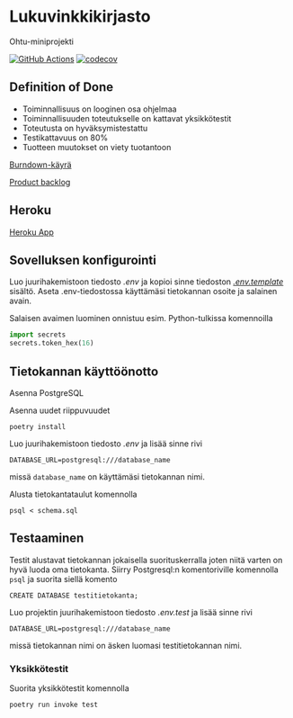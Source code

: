 # Lukuvinkkikirjasto

Ohtu-miniprojekti

[![GitHub Actions](https://github.com/brontto/ohtu-miniprojekti/workflows/CI/badge.svg)](https://github.com/brontto/ohtu-miniprojekti/actions)
[![codecov](https://codecov.io/gh/brontto/ohtu-miniprojekti/branch/main/graph/badge.svg?token=DYFHMFXATT)](https://codecov.io/gh/brontto/ohtu-miniprojekti)

## Definition of Done
- Toiminnallisuus on looginen osa ohjelmaa
- Toiminnallisuuden toteutukselle on kattavat yksikkötestit
- Toteutusta on hyväksymistestattu
- Testikattavuus on 80%
- Tuotteen muutokset on viety tuotantoon

[Burndown-käyrä](https://docs.google.com/spreadsheets/d/1m27JJOADbrihQkSxDsu489VpF2iS6y8GJkZCpKXE13c/edit#gid=453705215)

[Product backlog](https://github.com/brontto/ohtu-miniprojekti/projects/1)


## Heroku 
[Heroku App](https://damp-dawn-78777.herokuapp.com/)

## Sovelluksen konfigurointi

Luo juurihakemistoon tiedosto *.env* ja kopioi sinne tiedoston [*.env.template*](https://github.com/brontto/ohtu-miniprojekti/blob/main/.env.template) sisältö. Aseta .env-tiedostossa käyttämäsi tietokannan osoite ja salainen avain.

Salaisen avaimen luominen onnistuu esim. Python-tulkissa komennoilla
``` python
import secrets
secrets.token_hex(16)
```

## Tietokannan käyttöönotto

Asenna PostgreSQL

Asenna uudet riippuvuudet 
```
poetry install
```
Luo juurihakemistoon tiedosto *.env* ja lisää sinne rivi
```
DATABASE_URL=postgresql:///database_name
```
missä `database_name` on käyttämäsi tietokannan nimi.

Alusta tietokantataulut komennolla
```
psql < schema.sql
```
## Testaaminen

Testit alustavat tietokannan jokaisella suorituskerralla joten niitä varten on hyvä luoda oma tietokanta. Siirry Postgresql:n komentoriville komennolla `psql` ja suorita siellä komento
```
CREATE DATABASE testitietokanta;
```
Luo projektin juurihakemistoon tiedosto *.env.test* ja lisää sinne rivi
```
DATABASE_URL=postgresql:///database_name
```
missä tietokannan nimi on äsken luomasi testitietokannan nimi.

### Yksikkötestit

Suorita yksikkötestit komennolla
```
poetry run invoke test
```
